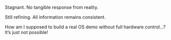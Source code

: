 Stagnant. No tangible response from reality.

Still refining. All information remains consistent.

How am I supposed to build a real OS demo without full hardware control…? It’s just not possible!
